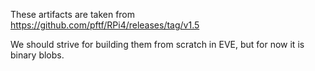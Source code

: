 These artifacts are taken from
    https://github.com/pftf/RPi4/releases/tag/v1.5

We should strive for building them from scratch in EVE, but for now it is binary blobs.
